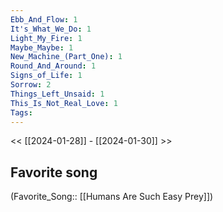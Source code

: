 ```yaml
---
Ebb_And_Flow: 1
It's_What_We_Do: 1
Light_My_Fire: 1
Maybe_Maybe: 1
New_Machine_(Part_One): 1
Round_And_Around: 1
Signs_of_Life: 1
Sorrow: 2
Things_Left_Unsaid: 1
This_Is_Not_Real_Love: 1
Tags: 
---
```

 << [[2024-01-28]] - [[2024-01-30]] >> 
## Favorite song
(Favorite_Song:: [[Humans Are Such Easy Prey]])
